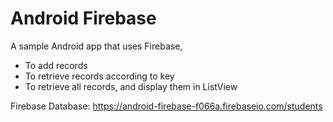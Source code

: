 Android Firebase
==

A sample Android app that uses Firebase,

* To add records
* To retrieve records according to key
* To retrieve all records, and display them in ListView

Firebase Database: https://android-firebase-f066a.firebaseio.com/students